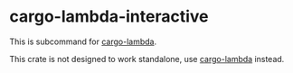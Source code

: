 # cargo-lambda-interactive

This is subcommand for [cargo-lambda](https://crates.io/crates/cargo-lambda).

This crate is not designed to work standalone, use [cargo-lambda](https://crates.io/crates/cargo-lambda) instead.